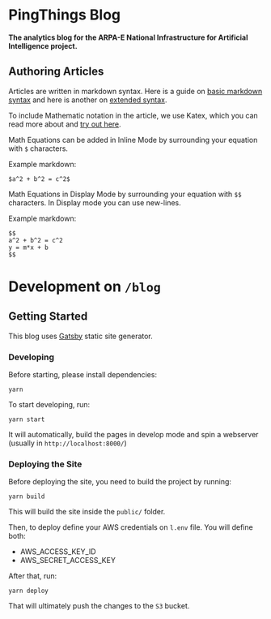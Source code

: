 # PingThings Blog

**The analytics blog for the ARPA-E National Infrastructure for Artificial Intelligence project.**

## Authoring Articles

Articles are written in markdown syntax. Here is a guide on [basic markdown syntax](https://www.markdownguide.org/basic-syntax) and here is another on [extended syntax](https://www.markdownguide.org/extended-syntax).

To include Mathematic notation in the article, we use Katex, which you can read more about and [try out here](https://katex.org/#demo). 

Math Equations can be added in Inline Mode by surrounding your equation with `$` characters.

Example markdown:
```
$a^2 + b^2 = c^2$
```

Math Equations in Display Mode by surrounding your equation with `$$` characters. In Display mode you can use new-lines.

Example markdown:
```
$$
a^2 + b^2 = c^2
y = m*x + b
$$
```

# Development on `/blog`

## Getting Started

This blog uses [Gatsby](https://www.gatsbyjs.org/) static site generator.

### Developing

Before starting, please install dependencies:

```
yarn
```

To start developing, run:

```
yarn start
```

It will automatically, build the pages in develop mode and spin a webserver (usually in `http://localhost:8000/`)


### Deploying the Site

Before deploying the site, you need to build the project by running:

```
yarn build
```

This will build the site inside the `public/` folder.

Then, to deploy define your AWS credentials on `l.env` file. You will define both:
- AWS_ACCESS_KEY_ID
- AWS_SECRET_ACCESS_KEY

After that, run:

```
yarn deploy
```

That will ultimately push the changes to the `S3` bucket.
